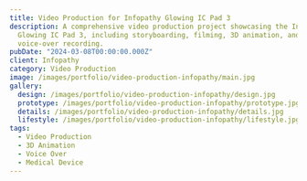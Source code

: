 ```yaml
---
title: Video Production for Infopathy Glowing IC Pad 3
description: A comprehensive video production project showcasing the Infopathy
  Glowing IC Pad 3, including storyboarding, filming, 3D animation, and
  voice-over recording.
pubDate: "2024-03-08T00:00:00.000Z"
client: Infopathy
category: Video Production
image: /images/portfolio/video-production-infopathy/main.jpg
gallery:
  design: /images/portfolio/video-production-infopathy/design.jpg
  prototype: /images/portfolio/video-production-infopathy/prototype.jpg
  details: /images/portfolio/video-production-infopathy/details.jpg
  lifestyle: /images/portfolio/video-production-infopathy/lifestyle.jpg
tags:
  - Video Production
  - 3D Animation
  - Voice Over
  - Medical Device
---
```


